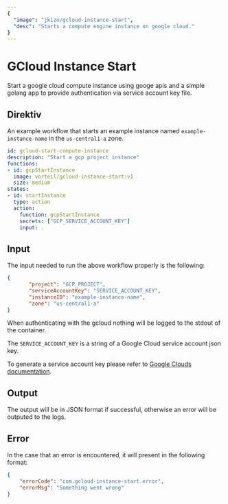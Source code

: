 ```yaml
---
{
  "image": "jkizo/gcloud-instance-start",
  "desc": "Starts a compute engine instance on google cloud."
}
---
```

# GCloud Instance Start

Start a google cloud compute instance using googe apis and a simple golang app to provide authentication via service account key file.

## Direktiv

An example workflow that starts an example instance named `example-instance-name` in the `us-central1-a` zone.

```yaml
id: gcloud-start-compute-instance
description: "Start a gcp project instance"
functions:
- id: gcpStartInstance
  image: vorteil/gcloud-instance-start:v1
  size: medium
states:
- id: startInstance
  type: action
  action:
    function: gcpStartInstance
    secrets: ["GCP_SERVICE_ACCOUNT_KEY"]
    input: .
```

## Input

The input needed to run the above workflow properly is the following:

```json
{
       "project": "GCP_PROJECT",
       "serviceAccountKey": "SERVICE_ACCOUNT_KEY",
       "instanceID": "example-instance-name",
       "zone": "us-central1-a"
}
```

When authenticating with the gcloud nothing will be logged to the stdout of the container.

The `SERVICE_ACCOUNT_KEY` is a string of a Google Cloud service account json key.

To generate a service account key please refer to [Google Clouds documentation](https://cloud.google.com/iam/docs/creating-managing-service-account-keys).

## Output
The output will be in JSON format if successful, otherwise an error will be outputed to the logs.

## Error 

In the case that an error is encountered, it will present in the following format:

```json
{
    "errorCode": "com.gcloud-instance-start.error",
    "errorMsg": "Something went wrong"
}
```